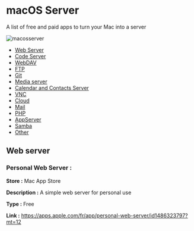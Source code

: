# macOS Server
A list of free and paid apps to turn your Mac into a server

![macosserver](https://github.com/Enzo-zsh/macos-server/assets/74509560/f3d0f891-4c0b-49b7-b5a7-3708180f8fed)

- [Web Server](#web-server)
- [Code Server](#code-server)
- [WebDAV](#webdav)
- [FTP](#FTP)
- [Git](#git)
- [Media server](#media-server)
- [Calendar and Contacts Server](#calendar-contact-server)
- [VNC](#calendar-contact-server)
- [Cloud](#cloud)
- [Mail](#mail)
- [PHP](#PHP)
- [AppServer](#appserver)
- [Samba](#HomeKit)
- [Other](#other)

## Web server

### Personal Web Server :

**Store :**  Mac App Store

**Description :** A simple web server for personal use

**Type :** Free

**Link :** https://apps.apple.com/fr/app/personal-web-server/id1486323797?mt=12
